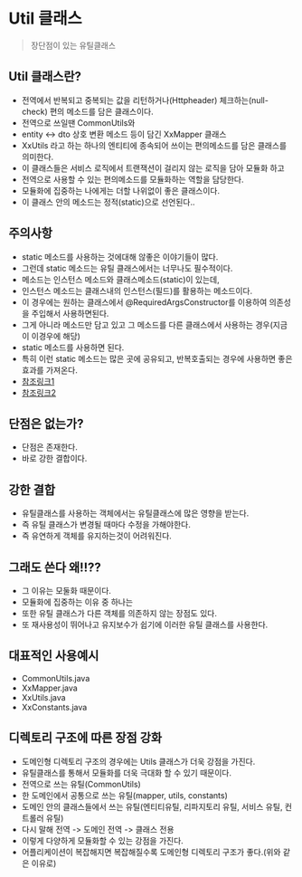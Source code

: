 # Util 클래스
> 장단점이 있는 유틸클래스

## Util 클래스란?
* 전역에서 반복되고 중복되는 값을 리턴하거나(Httpheader) 체크하는(null-check) 편의 메소드를 담은 클래스이다.
* 전역으로 쓰일땐 CommonUtils와 
* entity <-> dto 상호 변환 메소드 등이 담긴 XxMapper 클래스
* XxUtils 라고 하는 하나의 엔티티에 종속되어 쓰이는 편의메소드를 담은 클래스를 의미한다.
* 이 클래스들은 서비스 로직에서 트랜잭션이 걸리지 않는 로직을 담아 모듈화 하고
* 전역으로 사용할 수 있는 편의메소드를 모듈화하는 역할을 담당한다.
* 모듈화에 집중하는 나에게는 더할 나위없이 좋은 클래스이다.
* 이 클래스 안의 메소드는 정적(static)으로 선언된다..

## 주의사항
* static 메소드를 사용하는 것에대해 않좋은 이야기들이 많다.
* 그런데 static 메소드는 유틸 클래스에서는 너무나도 필수적이다.
* 메소드는 인스턴스 메소드와 클래스메소드(static)이 있는데,
* 인스턴스 메소드는 클래스내의 인스턴스(필드)를 활용하는 메소드이다.
* 이 경우에는 원하는 클래스에서 @RequiredArgsConstructor를 이용하여 의존성을 주입해서 사용하면된다.
* 그게 아니라 메소드만 담고 있고 그 메소드를 다른 클래스에서 사용하는 경우(지금이 이경우에 해당)
* static 메소드를 사용하면 된다.
* 특히 이런 static 메소드는 많은 곳에 공유되고, 반복호출되는 경우에 사용하면 좋은 효과를 가져온다.
* [참조링크1](https://devroy.tistory.com/22)
* [참조링크2](https://tecoble.techcourse.co.kr/post/2020-07-16-static-method/)

## 단점은 없는가?
* 단점은 존재한다.
* 바로 강한 결합이다.

## 강한 결합
* 유틸클래스를 사용하는 객체에서는 유틸클래스에 많은 영향을 받는다.
* 즉 유틸 클래스가 변경될 때마다 수정을 가해야한다.
* 즉 유연하게 객체를 유지하는것이 어려워진다.

## 그래도 쓴다 왜!!??
* 그 이유는 모둘화 때문이다.
* 모듈화에 집중하는 이유 중 하나는 
* 또한 유틸 클래스가 다른 객체를 의존하지 않는 장점도 있다.
* 또 재사용성이 뛰어나고 유지보수가 쉽기에 이러한 유틸 클래스를 사용한다.

## 대표적인 사용예시
* CommonUtils.java
* XxMapper.java
* XxUtils.java
* XxConstants.java

## 디렉토리 구조에 따른 장점 강화
* 도메인형 디렉토리 구조의 경우에는 Utils 클래스가 더욱 강점을 가진다.
* 유틸클래스를 통해서 모듈화를 더욱 극대화 할 수 있기 때문이다.
* 전역으로 쓰는 유틸(CommonUtils)
* 한 도메인에서 공통으로 쓰는 유틸(mapper, utils, constants)
* 도메인 안의 클래스들에서 쓰는 유틸(엔티티유틸, 리파지토리 유틸, 서비스 유틸, 컨트롤러 유틸)
* 다시 말해 전역 -> 도메인 전역 -> 클래스 전용
* 이렇게 다양하게 모듈화할 수 있는 강점을 가진다.
* 어플리케이션이 복잡해지면 복잡해질수록 도메인형 디렉토리 구조가 좋다.(위와 같은 이유로)
